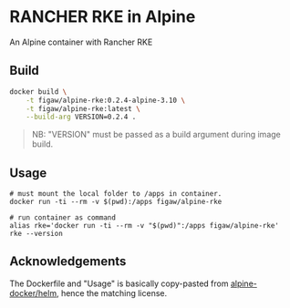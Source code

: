 # RANCHER RKE in Alpine

An Alpine container with Rancher RKE

## Build

```sh
docker build \
    -t figaw/alpine-rke:0.2.4-alpine-3.10 \
    -t figaw/alpine-rke:latest \
    --build-arg VERSION=0.2.4 .
```

> NB: "VERSION" must be passed as a build argument during image build.

## Usage

```
# must mount the local folder to /apps in container.
docker run -ti --rm -v $(pwd):/apps figaw/alpine-rke

# run container as command
alias rke='docker run -ti --rm -v "$(pwd)":/apps figaw/alpine-rke'
rke --version
```

## Acknowledgements

The Dockerfile and "Usage" is basically copy-pasted from
[alpine-docker/helm](https://github.com/alpine-docker/helm),
hence the matching license.
